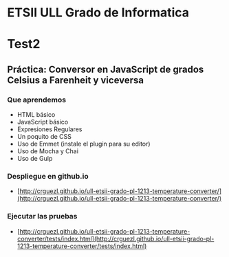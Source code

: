 # ETSII ULL Grado de Informatica

# Test2

## Práctica: Conversor en JavaScript de grados Celsius a Farenheit y viceversa

### Que aprendemos

* HTML básico
* JavaScript básico
* Expresiones Regulares
* Un poquito de CSS
* Uso de Emmet (instale el plugin para su editor)
* Uso de Mocha y Chai 
* Uso de Gulp

### Despliegue en github.io

* [http://crguezl.github.io/ull-etsii-grado-pl-1213-temperature-converter/](http://crguezl.github.io/ull-etsii-grado-pl-1213-temperature-converter/)

### Ejecutar las pruebas

* [http://crguezl.github.io/ull-etsii-grado-pl-1213-temperature-converter/tests/index.html](http://crguezl.github.io/ull-etsii-grado-pl-1213-temperature-converter/tests/index.html)
